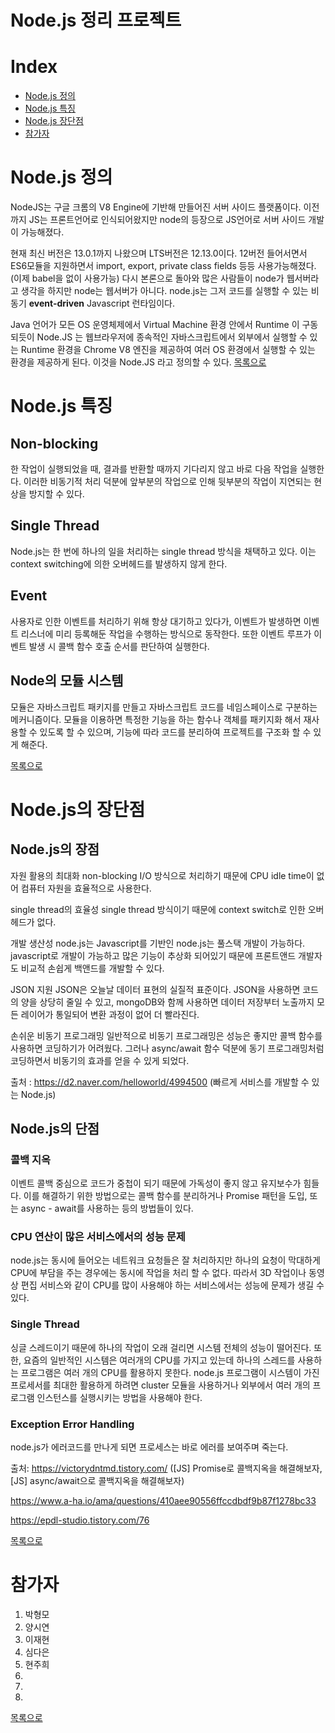 # Node.js 정리 프로젝트

# Index
- [Node.js 정의](#NODE.JS-배경)
- [Node.js 특징](#NODE.JS-특징)
- [Node.js 장단점](#NODE.JS-장단점)
- [참가자](#참가자)
 
# Node.js 정의

NodeJS는 구글 크롬의 V8 Engine에 기반해 만들어진 서버 사이드 플랫폼이다.
이전까지 JS는 프론트언어로 인식되어왔지만 node의 등장으로 JS언어로 서버 사이드 개발이 가능해졌다.  

현재 최신 버전은 13.0.1까지 나왔으며 LTS버전은 12.13.0이다.
12버전 들어서면서 ES6모듈을 지원하면서 import, export, private class fields 등등 사용가능해졌다. (이제 babel을 없이 사용가능)
다시 본론으로 돌아와 많은 사람들이 node가 웹서버라고 생각을 하지만 node는 웹서버가 아니다.
node.js는 그저 코드를 실행할 수 있는 비동기 **event-driven** Javascript 런타임이다.

Java 언어가 모든 OS 운영체제에서 Virtual Machine 환경 안에서 Runtime 이 구동 되듯이 Node.JS 는 웹브라우저에 종속적인 자바스크립트에서 외부에서 실행할 수 있는 Runtime 환경을 Chrome V8 엔진을 제공하여 여러 OS 환경에서 실행할 수 있는 환경을 제공하게 된다. 이것을 Node.JS 라고 정의할 수 있다.
[목록으로](#INDEX)

# Node.js 특징

## Non-blocking
한 작업이 실행되었을 때, 결과를 반환할 때까지 기다리지 않고 바로 다음 작업을 실행한다. 
이러한 비동기적 처리 덕분에 앞부분의 작업으로 인해 뒷부분의 작업이 지연되는 현상을 방지할 수 있다.

## Single Thread
Node.js는 한 번에 하나의 일을 처리하는 single thread 방식을 채택하고 있다. 
이는 context switching에 의한 오버헤드를 발생하지 않게 한다.

## Event
사용자로 인한 이벤트를 처리하기 위해 항상 대기하고 있다가, 이벤트가 발생하면 이벤트 리스너에 미리 등록해둔 작업을 수행하는 방식으로 동작한다. 
또한 이벤트 루프가 이벤트 발생 시 콜백 함수 호출 순서를 판단하여 실행한다.

## Node의 모듈 시스템
모듈은 자바스크립트 패키지를 만들고 자바스크립트 코드를 네임스페이스로 구분하는 메커니즘이다. 모듈을 이용하면 특정한 기능을 하는 함수나 객체를 패키지화 해서 재사용할 수 있도록 할 수 있으며, 기능에 따라 코드를 분리하여 프로젝트를 구조화 할 수 있게 해준다.

[목록으로](#INDEX)

# Node.js의 장단점

## Node.js의 장점

자원 활용의 최대화
non-blocking I/O 방식으로 처리하기 때문에 CPU idle time이 없어 컴퓨터 자원을 효율적으로 사용한다.

single thread의 효율성
single thread 방식이기 때문에 context switch로 인한 오버헤드가 없다.

개발 생산성
node.js는 Javascript를 기반인 node.js는 풀스택 개발이 가능하다.
javascript로 개발이 가능하고 많은 기능이 추상화 되어있기 때문에 프론트앤드 개발자도 비교적 손쉽게 백앤드를 개발할 수 있다.

JSON 지원
JSON은 오늘날 데이터 표현의 실질적 표준이다. JSON을 사용하면 코드의 양을 상당히 줄일 수 있고, mongoDB와 함께 사용하면 데이터 저장부터 노출까지 모든 레이어가 통일되어 변환 과정이 없어 더 빨라진다.

손쉬운 비동기 프로그래밍
일반적으로 비동기 프로그래밍은 성능은 좋지만 콜백 함수를 사용하면 코딩하기가 어려웠다. 그러나 async/await 함수 덕분에 동기 프로그래밍처럼 코딩하면서 비동기의 효과를 얻을 수 있게 되었다.

출처 : https://d2.naver.com/helloworld/4994500 (빠르게 서비스를 개발할 수 있는 Node.js)

## Node.js의 단점

### 콜백 지옥

이벤트 콜백 중심으로 코드가 중첩이 되기 때문에 가독성이 좋지 않고 유지보수가 힘들다.
이를 해결하기 위한 방법으로는 콜백 함수를 분리하거나 Promise 패턴을 도입, 또는 async - await를 사용하는 등의 방법들이 있다.

### CPU 연산이 많은 서비스에서의 성능 문제

node.js는 동시에 들어오는 네트워크 요청들은 잘 처리하지만 하나의 요청이 막대하게 CPU에 부담을 주는 경우에는 동시에 작업을 처리 할 수 없다.
따라서 3D 작업이나 동영상 편집 서비스와 같이 CPU를 많이 사용해야 하는 서비스에서는 성능에 문제가 생길 수 있다.

### Single Thread

싱글 스레드이기 때문에 하나의 작업이 오래 걸리면 시스템 전체의 성능이 떨어진다.
또한, 요즘의 일반적인 시스템은 여러개의 CPU를 가지고 있는데 하나의 스레드를 사용하는 프로그램은 여러 개의 CPU를 활용하지 못한다.
node.js 프로그램이 시스템이 가진 프로세서를 최대한 활용하게 하려면 cluster 모듈을 사용하거나 외부에서 여러 개의 프로그램 인스턴스를 실행시키는 방법을 사용해야 한다.

### Exception Error Handling

node.js가 에러코드를 만나게 되면 프로세스는 바로 에러를 보여주며 죽는다.



출처:
https://victorydntmd.tistory.com/ ([JS] Promise로 콜백지옥을 해결해보자, [JS] async/await으로 콜백지옥을 해결해보자)

https://www.a-ha.io/ama/questions/410aee90556ffccdbdf9b87f1278bc33

https://epdl-studio.tistory.com/76


[목록으로](#INDEX)

# 참가자
1. 박형모
2. 양시연
3. 이재현
4. 심다은 
5. 현주희
6. 
7. 
8. 

[목록으로](#INDEX)
